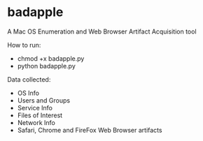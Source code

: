 # badapple
A Mac OS Enumeration and Web Browser Artifact Acquisition tool

How to run:
- chmod +x badapple.py
- python badapple.py

Data collected:
- OS Info
- Users and Groups
- Service Info
- Files of Interest
- Network Info
- Safari, Chrome and FireFox Web Browser artifacts
